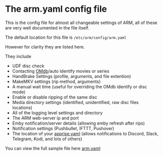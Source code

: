 # The arm.yaml config file

This is the config file for almost all changeable settings of ARM, all of these are very well documented in the file itself.  

The default location for this file is `/etc/arm/config/arm.yaml`
 
However for clarity they are listed here.

They include 

  - UDF disc check
  - Contacting [OMdb](http://www.omdbapi.com/)/auto identify movies or series
  - HandBrake Settings (profile, arguments, and file extention)
  - MakeMKV settings (rip method, arguments)
  - A manual wait time (useful for overriding the OMdb identify or disc mode)
  - Enable or disable ripping of the same disc
  - Media directory settings (identified, unidentified, raw disc files locations)
  - All of the logging level settings and directory
  - The ARM web-server ip and port
  - Emby notification/server details (allowing emby refresh after rips)
  - Notification settings (Pushbullet, IFTTT, Pushover)
  - The location of your [apprise.yaml](https://github.com/automatic-ripping-machine/automatic-ripping-machine/wiki/apprise.yaml) (allows notifications to Discord, Slack, Telegram, Kodi, and lots of others)



You can view the full sample file here  [arm.yaml](https://github.com/automatic-ripping-machine/automatic-ripping-machine/blob/main/setup/arm.yaml)